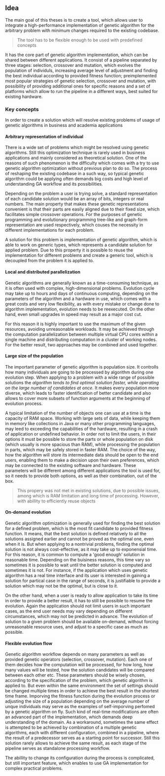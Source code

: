 ## Idea

The main goal of this theses is to create a tool, which allows user to integrate a high-performance implementation of genetic algorithm for the arbitrary problem with minimum changes required to the existing codebase.
> The tool has to be flexible enough to be used with predefined concepts  

It has the core part of genetic algorithm implementation, which can be shared between different applications. It consist of a pipeline separated by three stages: selection, crossover and mutation, which evolves the population of individuls, increasing average level of adjustment and finding the best individual according to provided fitness function; preimplemented most popular strategies of genetic selection, crossover and mutation, with possibility of providing additional ones for specific reasons and a set of platforms which allow to run the pipeline in a different ways, best suited for existing hardware.


### Key concepts
[comment]: # (ToDo - add description)
In order to create a solution which will resolve existing problems of usage of genetic algorithms in business and academia applications

#### Arbitrary representation of individual
There is a wide set of problems which might be resolved using genetic algorithms. Still this optimization technique is rarely used in business applications and mainly considered as theoretical solution. One of the reasons of such phenomenon is the difficulty which comes with a try to use genetic algorithm optimization without previous plan to do so. The process of reshaping the existing codebase in a such way, so typical genetic algorithm could be applying often demands big costs and high level of understanding GA workflow and its possibilities. 

Depending on the problem a user is trying solve, a standard representation of each candidate solution would be an array of bits, integers or real numbers. The main property that makes these genetic representations convenient is that their parts are easily aligned due to their fixed size, which facilitates simple crossover operations. For the purposes of genetic programming and evolutionary programming tree-like and graph-form representation are used respectively, which couses the necessity in different implementations for each problem.

A solution for this problem is implementation of genetic algorithm, which is able to work on generic types, which represents a candidate solution for applied problem. Due to this property it is possible to reuse the implementation for different problems and create a generic tool, which is decoupled from the problem it is applied to.

#### Local and distributed parallelization
Genetic algorithms are generally known as a time-consuming technique, as it is often used with complex, high-dimensional problems. Evolution cycle may take up to hours and days of continuous computing, depending on the parameters of the algorithm and a hardware in use, which comes with a great costs and very low flexibility, as with every mistake or change done to algorithm implementation, evolution needs to be reexecuted. On the other hand, even small upgrades in speed may result as a major cost cut.

For this reason it is highly important to use the maximum of the given resources, avoiding unreasonable workloads. It may be achieved through the computation parallelization between multiple virtual CPU cores within a single machine and distributing computation in a cluster of working nodes. For the better result, two approaches may be combined and used together.

[comment]: # (May be expanded)

#### Large size of the population
The important parameter of genetic algorithm is population size. It controlls how many individuals are going to be processed by algorithm during one evolution step. When applying to a problem with a wide range of possible solutions the *algorithm tends to find optimal solution faster, while operating on the large number of candidates at once*. It makes  every population more diverse, which leads to faster identification of better candidate and also allows to cover more subsets of function arguments at the beginning of evolution process.

A typical limitation of the number of objects one can use at a time is the capacity of RAM space. Working with large sets of data, while keeping them in memory like collections in Java or many other programming languages, may leed to exceeding the capabilities of the hardware, resulting in a crash of application or undefined behavior. In order not to limit the users, in their options it must be possible to store the parts or whole population on disk (which usually is more spacious than RAM), while processing the population in parts, which may be safely stored in faster RAM. The choice of the way, how the algorithm will store its intermediate data should be open to the end users, enabling them to make a decision upon their own preferences, which may be connected to the existing software and hardware. These parameters will be different among different applications the tool is used for, so it needs to provide both options, as well as their combination, out of the box.

>This propery was not met in existing solutions, due to possible issues, among which is RAM limitation and long time of processing. However, with abillity to efficiently reuse objects

#### On-demand evolution
Genetic algorithm optimization is generally used for finding the best solution for a defined problem, which is the most fit candidate to provided fitness function. It means, that the best solution is defined relatively to all the solutions assigned earlier and cannot be proved as the optimal one, even when it is. But when applying to a nontrivial problems, finding the optimal solution is not always cost-effective, as it may take up to exponensial time. For this reason, it is common to compute a 'good enough' solution in reasonable time. Depending on the buisiness reasons, this time vary so sometimes it is possible to wait until the better solution is computed and sometimes it is not. For instance, if the application which uses genetic algorithm has a real time interface and its user is interested in gaining a solution for partical case in the range of seconds, it is justifiable to provide a solution which may not be the optimal, but is close to it. 

On the other hand, when a user is ready to allow application to take its time in order to provide a better result, it has to still be possible to resume the evolution. Again the application should not limit users in such important cases, as the end user needs may vary depending on different circumstances, which may not be predicted in advance. The evolution of solution to a given problem should be available on-demand, without forcing unreasonable resource uses, and adjust to a specific case as much as possible.

[comment]: # (May be edited [last chapter])

#### Flexible evolution flow
Genetic algorithm workflow depends on many parameters as well as provided genetic operators (selection, crossover, mutation). Each one of them decides how the computation will be processed, for how long, how many values will be tested, how the solution candidates will be compared between each other etc. These parameters should be wisely chosen, according to the specification of the problem, which genetic algorithm is applied to. But even within the same environment the set of settings should be changed multiple times in order to achieve the best result in the shortest time frame. Imporving the fitness function during the evolution process or adjusting the size of a population depending on the average number of unque individuals may serve as the examples of self-imporving perfomed by a genetic algorithm on fly. Such kind of real-time modifications are often an advanced part of the implementation, which demands deep understanding of the domain. As a workaround, sometimes the same effect is attempted to be achieved by combination of a multiple genetic algorithms, each with different configuration, combined in a pipeline, where the result of a predecessor serves as a starting point for successor. Still this solution rarely allows to achieve the same result, as each stage of the pipeline serves as standalone processing workflow.

The abillity to change its configuration during the process is complicated, but still important feature, which enables to use GA implementation for complex practical problems.

[comment]: # (May be expanded)
